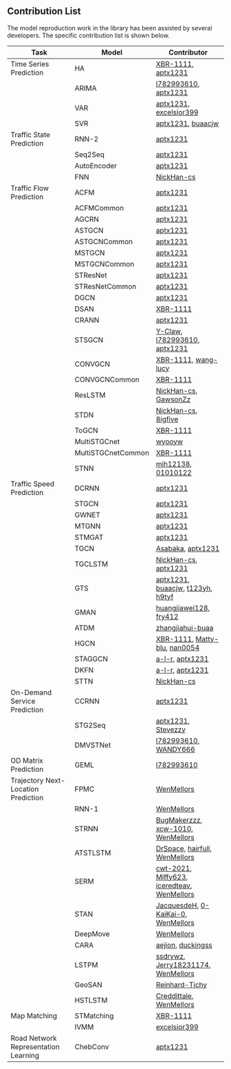 ## Contribution List

The model reproduction work in the library has been assisted by several developers. The specific contribution list is shown below.

| Task | Model  | Contributor                                                  |
| ------ | ------------------------------------------------------------ | ------ |
|Time Series Prediction|HA|[XBR-1111](https://github.com/XBR-1111), [aptx1231](https://github.com/aptx1231)|
||ARIMA|[l782993610](https://github.com/l782993610), [aptx1231](https://github.com/aptx1231)|
||VAR|[aptx1231](https://github.com/aptx1231), [excelsior399](https://github.com/excelsior399)|
||SVR| [aptx1231](https://github.com/aptx1231), [buaacjw](https://github.com/buaacjw) |
|Traffic State Prediction|RNN-2|[aptx1231](https://github.com/aptx1231)|
||Seq2Seq|[aptx1231](https://github.com/aptx1231)|
||AutoEncoder|[aptx1231](https://github.com/aptx1231)|
||FNN|[NickHan-cs](https://github.com/NickHan-cs)|
|Traffic Flow Prediction|ACFM|[aptx1231](https://github.com/aptx1231)|
||ACFMCommon|[aptx1231](https://github.com/aptx1231)|
||AGCRN|[aptx1231](https://github.com/aptx1231)|
||ASTGCN|[aptx1231](https://github.com/aptx1231)|
||ASTGCNCommon|[aptx1231](https://github.com/aptx1231)|
||MSTGCN|[aptx1231](https://github.com/aptx1231)|
||MSTGCNCommon|[aptx1231](https://github.com/aptx1231)|
||STResNet|[aptx1231](https://github.com/aptx1231)|
||STResNetCommon|[aptx1231](https://github.com/aptx1231)|
||DGCN|[aptx1231](https://github.com/aptx1231)|
||DSAN|[XBR-1111](https://github.com/XBR-1111)|
||CRANN|[aptx1231](https://github.com/aptx1231)|
||STSGCN|[Y-Claw](https://github.com/Y-Claw), [l782993610](https://github.com/l782993610), [aptx1231](https://github.com/aptx1231)|
||CONVGCN|[XBR-1111](https://github.com/XBR-1111), [wang-lucy](https://github.com/wang-lucy)|
||CONVGCNCommon|[XBR-1111](https://github.com/XBR-1111)|
||ResLSTM|[NickHan-cs](https://github.com/NickHan-cs), [GawsonZz](https://github.com/GawsonZz)|
||STDN|[NickHan-cs](https://github.com/NickHan-cs), [8igfive](https://github.com/8igfive)|
||ToGCN|[XBR-1111](https://github.com/XBR-1111)|
||MultiSTGCnet|[wyooyw](https://github.com/wyooyw)|
||MultiSTGCnetCommon|[XBR-1111](https://github.com/XBR-1111)|
||STNN|[mjh12138](https://github.com/mjh12138), [01010122](https://github.com/01010122)|
|Traffic Speed Prediction| DCRNN          | [aptx1231](https://github.com/aptx1231)                      |
|                                     | STGCN          | [aptx1231](https://github.com/aptx1231)                      |
|                                     | GWNET          | [aptx1231](https://github.com/aptx1231)                      |
|                                     | MTGNN          | [aptx1231](https://github.com/aptx1231)                      |
|                                     | STMGAT         | [aptx1231](https://github.com/aptx1231)                      |
|                                     | TGCN           | [Asabaka](https://github.com/Asabaka), [aptx1231](https://github.com/aptx1231) |
|                                     | TGCLSTM        | [NickHan-cs](https://github.com/NickHan-cs), [aptx1231](https://github.com/aptx1231) |
|                                     | GTS            | [aptx1231](https://github.com/aptx1231), [buaacjw](https://github.com/buaacjw), [t123yh](https://github.com/t123yh), [h9tyf](https://github.com/h9tyf) |
|                                     | GMAN           | [huangjiawei128](https://github.com/huangjiawei128), [fry412](https://github.com/fry412) |
|                                     | ATDM           | [zhangjiahui-buaa](https://github.com/zhangjiahui-buaa)      |
|                                     | HGCN           | [XBR-1111](https://github.com/XBR-1111), [Matty-blu](https://github.com/Matty-blu), [nan0054](https://github.com/nan0054) |
|                                     | STAGGCN        | [a-l-r](https://github.com/a-l-r1), [aptx1231](https://github.com/aptx1231) |
| | DKFN | [a-l-r](https://github.com/a-l-r1), [aptx1231](https://github.com/aptx1231) |
| | STTN | [NickHan-cs](https://github.com/NickHan-cs) |
|On-Demand Service Prediction|CCRNN|[aptx1231](https://github.com/aptx1231)|
|                                     |STG2Seq|[aptx1231](https://github.com/aptx1231), [Stevezzy](https://github.com/Stevezzy)|
||DMVSTNet|[l782993610](https://github.com/l782993610), [WANDY666](https://github.com/WANDY666)|
|OD Matrix Prediction|GEML|[l782993610](https://github.com/l782993610)|
| Trajectory Next-Location Prediction | FPMC   | [WenMellors](https://github.com/WenMellors) |
|   | RNN-1  | [WenMellors](https://github.com/WenMellors) |
|  | STRNN | [BugMakerzzz](https://github.com/BugMakerzzz), [xcw-1010](https://github.com/xcw-1010), [WenMellors](https://github.com/WenMellors) |
||ATSTLSTM|[DrSpace](https://github.com/DrSpace), [hairfull](https://github.com/hairfull), [WenMellors](https://github.com/WenMellors)|
||SERM|[cwt-2021](https://github.com/cwt-2021), [Miffy623](https://github.com/Miffy623), [iceredteav](https://github.com/iceredteav), [WenMellors](https://github.com/WenMellors)|
||STAN|[JacquesdeH](https://github.com/JacquesdeH), [0-KaiKai-0](https://github.com/0-KaiKai-0), [WenMellors](https://github.com/WenMellors)|
||DeepMove|[WenMellors](https://github.com/WenMellors)|
||CARA|[aejion](https://github.com/aejion), [duckingss](https://github.com/duckingss)|
||LSTPM|[ssdrywz](https://github.com/ssdrywz), [Jerry18231174](https://github.com/Jerry18231174), [WenMellors](https://github.com/WenMellors)|
||GeoSAN|[Reinhard-Tichy](https://github.com/Reinhard-Tichy)|
||HSTLSTM|[Creddittale](https://github.com/Creddittale), [WenMellors](https://github.com/WenMellors)|
|Map Matching|STMatching|[XBR-1111](https://github.com/XBR-1111)|
||IVMM|[excelsior399](https://github.com/excelsior399)|
|Road Network Representation Learning|ChebConv|[aptx1231](https://github.com/aptx1231)|



